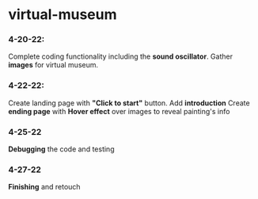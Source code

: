 # virtual-museum
### 4-20-22:
Complete coding functionality including the **sound oscillator**. 
Gather **images** for virtual museum.
### 4-22-22: 
Create landing page with **"Click to start"** button.
Add **introduction**
Create **ending page** with 
**Hover effect** over images to reveal painting's info
### 4-25-22
**Debugging** the code and testing
### 4-27-22
**Finishing** and retouch
